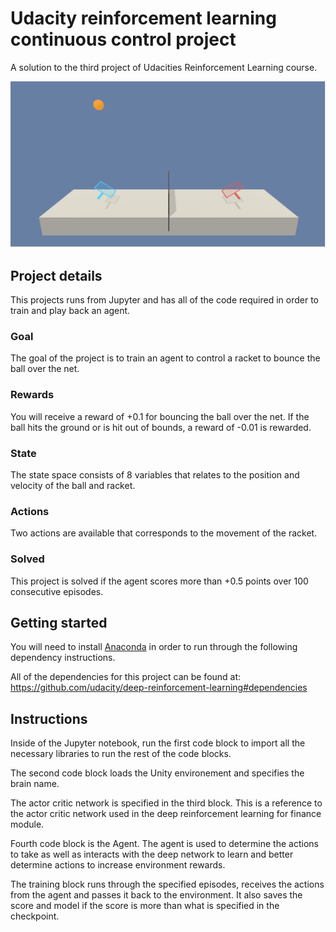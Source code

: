 # Udacity reinforcement learning continuous control project

A solution to the third project of Udacities Reinforcement Learning course.

![game-screenshot](./markdown-images/game-screenshot.png "Game screenshot")

## **Project details**

This projects runs from Jupyter and has all of the code required in order to train and play back an agent.

### Goal
The goal of the project is to train an agent to control a racket to bounce the ball over the net.

### Rewards
You will receive a reward of +0.1 for bouncing the ball over the net. If the ball hits the ground or is hit out of bounds, a reward of -0.01 is rewarded.

### State
The state space consists of 8 variables that relates to the position and velocity of the ball and racket.

### Actions
Two actions are available that corresponds to the movement of the racket.

### Solved
This project is solved if the agent scores more than +0.5 points over 100 consecutive episodes.


## **Getting started**

You will need to install [Anaconda](https://www.anaconda.com) in order to run through the following dependency instructions.

All of the dependencies for this project can be found at: https://github.com/udacity/deep-reinforcement-learning#dependencies


## Instructions

Inside of the Jupyter notebook, run the first code block to import all the necessary libraries to run the rest of the code blocks.

The second code block loads the Unity environement and specifies the brain name.

The actor critic network is specified in the third block. This is a reference to the actor critic network used in the deep reinforcement learning for finance module.

Fourth code block is the Agent. The agent is used to determine the actions to take as well as interacts with the deep network to learn and better determine actions to increase environment rewards.

The training block runs through the specified episodes, receives the actions from the agent and passes it back to the environment.  It also saves the score and model if the score is more than what is specified in the checkpoint.
